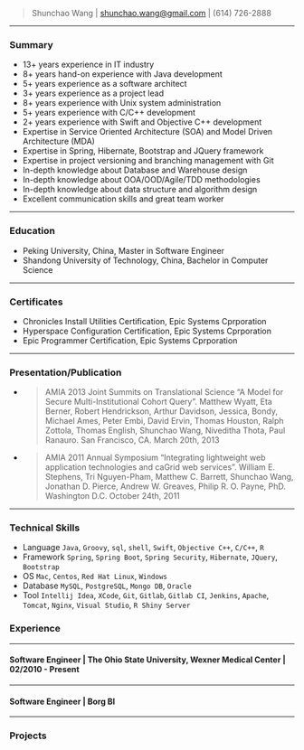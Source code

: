> Shunchao Wang | shunchao.wang@gmail.com | (614) 726-2888
---
### Summary
- 13+ years experience in IT industry
- 8+ years hand-on experience with Java development
- 5+ years experience as a software architect
- 3+ years experience as a project lead
- 8+ years experience with Unix system administration
- 5+ years experience with C/C++ development
- 2+ years experience with Swift and Objective C++ development
- Expertise in Service Oriented Architecture (SOA) and Model Driven Architecture (MDA)
- Expertise in Spring, Hibernate, Bootstrap and JQuery framework
- Expertise in project versioning and branching management with Git
- In-depth knowledge about Database and Warehouse design
- In-depth knowledge about OOA/OOD/Agile/TDD methodologies
- In-depth knowledge about data structure and algorithm design
- Excellent communication skills and great team worker
---
### Education
- Peking University, China, Master in Software Engineer
- Shandong University of Technology, China, Bachelor in Computer Science
---
### Certificates
- Chronicles Install Utilities Certification, Epic Systems Cprporation
- Hyperspace Configuration Certification, Epic Systems Cprporation
- Epic Programmer Certification, Epic Systems Cprporation
---
### Presentation/Publication
- > AMIA 2013 Joint Summits on Translational Science “A Model for Secure Multi-Institutional Cohort Query”. Matthew Wyatt, Eta Berner, Robert Hendrickson, Arthur Davidson, Jessica, Bondy, Michael Ames, Peter Embi, David Ervin, Thomas Houston, Ralph Zottola, Thomas English, Shunchao Wang, Niveditha Thota, Paul Ranauro. San Francisco, CA. March 20th, 2013
- > AMIA 2011 Annual Symposium “Integrating lightweight web application technologies and caGrid web services”. William E. Stephens, Tri Nguyen-Pham, Matthew C. Barrett, Shunchao Wang, Jonathan D. Pierce, Andrew W. Greaves, Philip R. O. Payne, PhD. Washington D.C. October 24th, 2011
---
### Technical Skills
- Language `Java`, `Groovy`, `sql`, `shell`, `Swift`, `Objective C++`, `C/C++`, `R`
- Framework `Spring`, `Spring Boot`, `Spring Security`, `Hibernate`, `JQuery`, `Bootstrap`
- OS `Mac`, `Centos`, `Red Hat Linux`, `Windows`
- Database `MySQL`, `PostgreSQL`, `Mongo DB`, `Oracle`
- Tool `Intellij Idea`, `XCode`, `Git`, `Gitlab`, `Gitlab CI`, `Jenkins`, `Apache`, `Tomcat`, `Nginx`, `Visual Studio`, `R Shiny Server`
### Experience
---
#### Software Engineer | The Ohio State University, Wexner Medical Center | 02/2010 - Present
---
#### Software Engineer | Borg BI
---
### Projects

